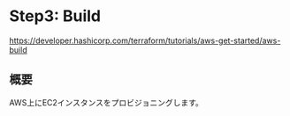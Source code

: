 # Step3: Build
https://developer.hashicorp.com/terraform/tutorials/aws-get-started/aws-build

## 概要
AWS上にEC2インスタンスをプロビジョニングします。


